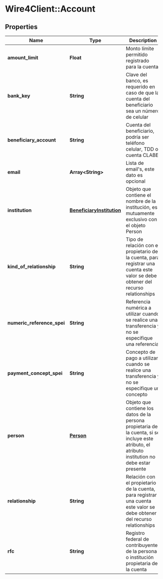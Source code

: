 # Wire4Client::Account

## Properties
Name | Type | Description | Notes
------------ | ------------- | ------------- | -------------
**amount_limit** | **Float** | Monto límite permitido registrado para la cuenta | 
**bank_key** | **String** | Clave del banco, es requerido en caso de que la cuenta del beneficiario sea un número de celular | [optional] 
**beneficiary_account** | **String** | Cuenta del beneficiario, podría ser teléfono celular, TDD o cuenta CLABE | 
**email** | **Array&lt;String&gt;** | Lista de email&#39;s, este dato es opcional | [optional] 
**institution** | [**BeneficiaryInstitution**](BeneficiaryInstitution.md) | Objeto que contiene el nombre de la institución, es mutuamente exclusivo con el objeto Person | [optional] 
**kind_of_relationship** | **String** | Tipo de relación con el propietario de la cuenta, para registrar una cuenta este valor se debe obtener  del recurso relationships | 
**numeric_reference_spei** | **String** | Referencia numérica a utilizar cuando se realice una transferencia y no se especifique una referencia | [optional] 
**payment_concept_spei** | **String** | Concepto de pago a utilizar cuando se realice una transferencia y no se especifique un concepto | [optional] 
**person** | [**Person**](Person.md) | Objeto que contiene los datos de la persona propietaria de la cuenta, si se incluye este atributo, el atributo institution no debe estar presente | [optional] 
**relationship** | **String** | Relación con el propietario de la cuenta, para registrar una cuenta este valor se debe obtener  del recurso relationships | 
**rfc** | **String** | Registro federal de contribuyentes de la persona o institución propietaria de la cuenta | 


